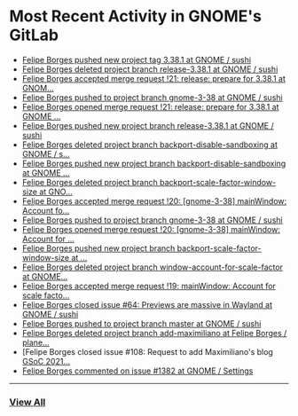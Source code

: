 # Most Recent Activity in GNOME's GitLab

<!-- BLOG-POST-LIST:START -->
- [Felipe Borges pushed new project tag 3.38.1 at GNOME / sushi](https://gitlab.gnome.org/GNOME/sushi/-/commits/3.38.1)
- [Felipe Borges deleted project branch release-3.38.1 at GNOME / sushi](https://gitlab.gnome.org/GNOME/sushi/-/commits/release-3.38.1)
- [Felipe Borges accepted merge request !21: release: prepare for 3.38.1 at GNOM...](https://gitlab.gnome.org/GNOME/sushi/-/merge_requests/21)
- [Felipe Borges pushed to project branch gnome-3-38 at GNOME / sushi](https://gitlab.gnome.org/GNOME/sushi/-/compare/0ca5bbc0fa504195345183b38a76b0e8e5b4158d...545dead8bd108b22a7dc09cbb08148adc45fd1a4)
- [Felipe Borges opened merge request !21: release: prepare for 3.38.1 at GNOME ...](https://gitlab.gnome.org/GNOME/sushi/-/merge_requests/21)
- [Felipe Borges pushed new project branch release-3.38.1 at GNOME / sushi](https://gitlab.gnome.org/GNOME/sushi/-/commits/release-3.38.1)
- [Felipe Borges deleted project branch backport-disable-sandboxing at GNOME / s...](https://gitlab.gnome.org/GNOME/sushi/-/commits/backport-disable-sandboxing)
- [Felipe Borges pushed new project branch backport-disable-sandboxing at GNOME ...](https://gitlab.gnome.org/GNOME/sushi/-/commits/backport-disable-sandboxing)
- [Felipe Borges deleted project branch backport-scale-factor-window-size at GNO...](https://gitlab.gnome.org/GNOME/sushi/-/commits/backport-scale-factor-window-size)
- [Felipe Borges accepted merge request !20: [gnome-3-38] mainWindow: Account fo...](https://gitlab.gnome.org/GNOME/sushi/-/merge_requests/20)
- [Felipe Borges pushed to project branch gnome-3-38 at GNOME / sushi](https://gitlab.gnome.org/GNOME/sushi/-/commit/0ca5bbc0fa504195345183b38a76b0e8e5b4158d)
- [Felipe Borges opened merge request !20: [gnome-3-38] mainWindow: Account for ...](https://gitlab.gnome.org/GNOME/sushi/-/merge_requests/20)
- [Felipe Borges pushed new project branch backport-scale-factor-window-size at ...](https://gitlab.gnome.org/GNOME/sushi/-/commits/backport-scale-factor-window-size)
- [Felipe Borges deleted project branch window-account-for-scale-factor at GNOME...](https://gitlab.gnome.org/GNOME/sushi/-/commits/window-account-for-scale-factor)
- [Felipe Borges accepted merge request !19: mainWindow: Account for scale facto...](https://gitlab.gnome.org/GNOME/sushi/-/merge_requests/19)
- [Felipe Borges closed issue #64: Previews are massive in Wayland at GNOME / sushi](https://gitlab.gnome.org/GNOME/sushi/-/issues/64)
- [Felipe Borges pushed to project branch master at GNOME / sushi](https://gitlab.gnome.org/GNOME/sushi/-/commit/986024efb95ad3acd08b44e341e542a17956b638)
- [Felipe Borges deleted project branch add-maximiliano at Felipe Borges / plane...](https://gitlab.gnome.org/felipeborges/planet-web/-/commits/add-maximiliano)
- [Felipe Borges closed issue #108: Request to add Maximiliano&#39;s blog [GSoC 2021...](https://gitlab.gnome.org/Infrastructure/planet-web/-/issues/108)
- [Felipe Borges commented on issue #1382 at GNOME / Settings](https://gitlab.gnome.org/GNOME/gnome-control-center/-/issues/1382#note_1133293)
<!-- BLOG-POST-LIST:END -->

___

### [View All](https://gitlab.gnome.org/users/felipeborges/activity)
